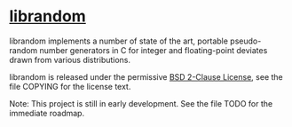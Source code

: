 # [librandom](https://github.com/cgwrench/librandom)

librandom implements a number of state of the art, portable pseudo-random
number generators in C for integer and floating-point deviates drawn from
various distributions.

librandom is released under the permissive [BSD 2-Clause
License](http://opensource.org/licenses/bsd-license.php), see the file COPYING
for the license text.

Note: This project is still in early development. See the file TODO for the
immediate roadmap.
